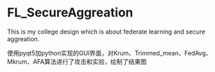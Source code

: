 # FL_SecureAggreation
This is my college design which is about federate learning and secure aggreation.

使用pyqt5加python实现的GUI界面，对Krum、Trimmed_mean、FedAvg、Mkrum、AFA算法进行了攻击和实验，绘制了结果图
